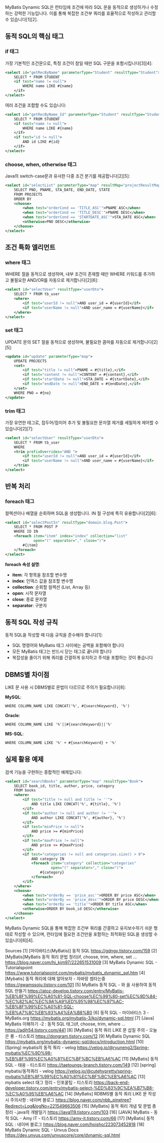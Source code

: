 MyBatis Dynamic SQL은 런타임에 조건에 따라 SQL 문을 동적으로 생성하거나 수정하는 강력한 기능입니다. 이를 통해 복잡한 조건부 쿼리를 효율적으로 작성하고 관리할 수 있습니다[1][2].

## **동적 SQL의 핵심 태그**

### **if 태그**
가장 기본적인 조건문으로, 특정 조건이 참일 때만 SQL 구문을 포함시킵니다[3][4]:

```xml
<select id="getRecByName" parameterType="Student" resultType="Student">
    SELECT * FROM STUDENT
    <if test="name != null">
        WHERE name LIKE #{name}
    </if>
</select>
```

여러 조건을 조합할 수도 있습니다:
```xml
<select id="getRecByName_Id" parameterType="Student" resultType="Student">
    SELECT * FROM STUDENT
    <if test="name != null">
        WHERE name LIKE #{name}
    </if>
    <if test="id != null">
        AND id LIKE #{id}
    </if>
</select>
```

### **choose, when, otherwise 태그**
Java의 switch-case문과 유사한 다중 조건 분기를 제공합니다[2][5]:

```xml
<select id="selectList" parameterType="map" resultMap="projectResultMap">
    SELECT PNO, PNAME, STA_DATE, END_DATE, STATE 
    FROM PROJECTS 
    ORDER BY
    <choose>
        <when test="orderCond == 'TITLE_ASC'">PNAME ASC</when>
        <when test="orderCond == 'TITLE_DESC'">PNAME DESC</when>
        <when test="orderCond == 'STARTDATE_ASC'">STA_DATE ASC</when>
        <otherwise>PNO DESC</otherwise>
    </choose>
</select>
```

## **조건 특화 엘리먼트**

### **where 태그**
WHERE 절을 동적으로 생성하며, 내부 조건이 존재할 때만 WHERE 키워드를 추가하고 불필요한 AND/OR를 자동으로 제거합니다[2][6]:

```xml
<select id="selectUser" resultType="userDto">
    SELECT * FROM tb_user
    <where>
        <if test="userId != null">AND user_id = #{userId}</if>
        <if test="userName != null">AND user_name = #{userName}</if>
    </where>
</select>
```

### **set 태그**
UPDATE 문의 SET 절을 동적으로 생성하며, 불필요한 콤마를 자동으로 제거합니다[2][5]:

```xml
<update id="update" parameterType="map">
    UPDATE PROJECTS
    <set>
        <if test="title != null">PNAME = #{title},</if>
        <if test="content != null">CONTENT = #{content},</if>
        <if test="startDate != null">STA_DATE = #{startDate},</if>
        <if test="endDate != null">END_DATE = #{endDate},</if>
    </set>
    WHERE PNO = #{no}
</update>
```

### **trim 태그**
가장 유연한 태그로, 접두어/접미어 추가 및 불필요한 문자열 제거를 세밀하게 제어할 수 있습니다[2][7]:

```xml
<select id="selectUser" resultType="userDto">
    SELECT * FROM tb_user
    WHERE
    <trim prefixOverrides="AND ">
        <if test="userId != null">AND user_id = #{userId}</if>
        <if test="userName != null">AND user_name = #{userName}</if>
    </trim>
</select>
```

## **반복 처리**

### **foreach 태그**
컬렉션이나 배열을 순회하며 SQL을 생성합니다. IN 절 구성에 특히 유용합니다[2][6]:

```xml
<select id="selectPostIn" resultType="domain.blog.Post">
    SELECT * FROM POST P
    WHERE ID IN
    <foreach item="item" index="index" collection="list"
             open="(" separator="," close=")">
        #{item}
    </foreach>
</select>
```

**foreach 속성 설명**:
- **item**: 각 항목을 참조할 변수명
- **index**: 인덱스 값을 참조할 변수명  
- **collection**: 순회할 컬렉션 (List, Array 등)
- **open**: 시작 문자열
- **close**: 종료 문자열
- **separator**: 구분자

## **동적 SQL 작성 규칙**

동적 SQL을 작성할 때 다음 규칙을 준수해야 합니다[1]:

- SQL 명령어와 MyBatis 태그 사이에는 공백을 포함해야 합니다
- 모든 MyBatis 태그는 반드시 닫는 태그로 끝나야 합니다
- 복잡성을 줄이기 위해 쿼리를 간결하게 유지하고 주석을 포함하는 것이 좋습니다

## **DBMS별 차이점**

LIKE 문 사용 시 DBMS별로 문법이 다르므로 주의가 필요합니다[8]:

**MySQL**:
```xml
WHERE COLUMN_NAME LIKE CONCAT('%', #{searchKeyword}, '%')
```

**Oracle**:
```xml
WHERE COLUMN_NAME LIKE '%'||#{searchKeyword}||'%'
```

**MS-SQL**:
```xml
WHERE COLUMN_NAME LIKE '%' + #{searchKeyword} + '%'
```

## **실제 활용 예제**

검색 기능을 구현하는 종합적인 예제입니다:

```xml
<select id="searchBooks" parameterType="map" resultType="Book">
    SELECT book_id, title, author, price, category
    FROM books
    <where>
        <if test="title != null and title != ''">
            AND title LIKE CONCAT('%', #{title}, '%')
        </if>
        <if test="author != null and author != ''">
            AND author LIKE CONCAT('%', #{author}, '%')
        </if>
        <if test="minPrice != null">
            AND price >= #{minPrice}
        </if>
        <if test="maxPrice != null">
            AND price <= #{maxPrice}
        </if>
        <if test="categories != null and categories.size() > 0">
            AND category IN
            <foreach item="category" collection="categories" 
                     open="(" separator="," close=")">
                #{category}
            </foreach>
        </if>
    </where>
    <choose>
        <when test="orderBy == 'price_asc'">ORDER BY price ASC</when>
        <when test="orderBy == 'price_desc'">ORDER BY price DESC</when>
        <when test="orderBy == 'title'">ORDER BY title ASC</when>
        <otherwise>ORDER BY book_id DESC</otherwise>
    </choose>
</select>
```

MyBatis Dynamic SQL을 통해 복잡한 조건부 쿼리를 간결하고 유지보수하기 쉬운 형태로 작성할 수 있으며, 런타임에 필요한 조건만을 포함하는 최적화된 SQL을 생성할 수 있습니다[6][4].

Sources
[1] [마이바티스(MyBatis)] 동적 SQL https://gdngy.tistory.com/159
[2] [MyBatis]MyBatis 동적 쿼리 문법 정리(if, choose, trim, where, set ... https://blog.naver.com/hj_kim97/222651531009
[3] MyBatis Dynamic SQL - Tutorialspoint https://www.tutorialspoint.com/mybatis/mybatis_dynamic_sql.htm
[4] [Mybatis] 동적 쿼리에 대해 알아보자 - 자바랑 썸타는중 https://gwamssoju.tistory.com/101
[5] MyBatis 동적 SQL - <choose>와 <set>을 사용하여 동적 SQL 만들기 https://atoz-develop.tistory.com/entry/MyBatis-%EB%8F%99%EC%A0%81-SQL-choose%EC%99%80-set%EC%9D%84-%EC%82%AC%EC%9A%A9%ED%95%98%EC%97%AC-%EB%8F%99%EC%A0%81-SQL-%EB%A7%8C%EB%93%A4%EA%B8%B0
[6] 동적 SQL - 마이바티스 3 - MyBatis.org https://mybatis.org/mybatis-3/ko/dynamic-sql.html
[7] [Java] MyBatis 이해하기 -2 : 동적 SQL 태그(if, choose, trim, where ... https://adjh54.tistory.com/441
[8] [MyBatis] 동적 쿼리 LIKE 문 삽질 주의 - 오늘은 룡 - 티스토리 https://dongram.tistory.com/12
[9] MyBatis Dynamic SQL https://mybatis.org/mybatis-dynamic-sql/docs/introduction.html
[10] [Spring] mybatis의 동적 쿼리 - velog https://velog.io/@ryuneng2/Spring-mybatis%EC%9D%98-%EB%8F%99%EC%A0%81%EC%BF%BC%EB%A6%AC
[11] [MyBatis] 동적 SQL - 태옹 - 티스토리 https://taetoungs-branch.tistory.com/149
[12] [spring] mybatis/동적쿼리 - velog https://velog.io/@cutehypretty/spring-mybatis%EB%8F%99%EC%A0%81%EC%BF%BC%EB%A6%AC
[13] mybatis select 태그 정리 - 인포꿀팁 - 티스토리 https://back-end-developer.tistory.com/entry/mybatis-select-%ED%83%9C%EA%B7%B8-%EC%A0%95%EB%A6%AC
[14] [MyBatis] RDBMS별 동적 쿼리 LIKE 문 작성시 주의사항 : 네이버 블로그 https://blog.naver.com/nbb_pinetree?Redirect=Log&logNo=221549663506
[15] [MyBatis] 동적 쿼리 <trim> 개념 및 문법 총 정리 -.java의 개발일기 https://java119.tistory.com/103
[16] [JAVA] MyBatis - 동적 SQL - Amy IT - 티스토리 https://amy-it.tistory.com/66
[17] [MyBatis] 동적 SQL : 네이버 블로그 https://blog.naver.com/hoisho/223073452818
[18] MyBatis Dynamic SQL - Unvus Docs https://dev.unvus.com/unvuscore/core/dynamic-sql.html
